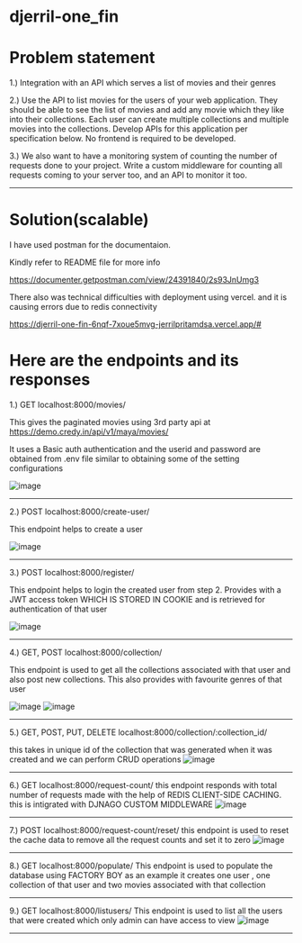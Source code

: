 # djerril-one_fin


# Problem statement

1.) Integration with an API which serves a list of movies and their genres

2.) Use the API to list movies for the users of your web application. 
They should be able to see the list of movies and add any movie which they like into their collections. 
Each user can create multiple collections and multiple movies into the collections. Develop APIs for this application per specification below. No frontend is required to be developed.

3.) We also want to have a monitoring system of counting the number of requests done to your project. 
Write a custom middleware for counting all requests coming to your server too, and an API to monitor it too.


__________________________________________________________________________________________________________________________

# Solution(scalable)

I have used postman for the documentaion. 

Kindly refer to README file for more info


https://documenter.getpostman.com/view/24391840/2s93JnUmg3



There also was technical difficulties with deployment using vercel.
and it is causing errors due to redis connectivity

https://djerril-one-fin-6nqf-7xoue5mvg-jerrilpritamdsa.vercel.app/#

# Here are the endpoints and its responses

1.)  GET   localhost:8000/movies/

This gives the paginated movies using 3rd party api at
https://demo.credy.in/api/v1/maya/movies/

It uses a Basic auth authentication and the userid and password are obtained from .env file similar to
obtaining some of the setting configurations 

![image](https://user-images.githubusercontent.com/63163179/222934216-f8297ef2-875f-464c-a23b-db2dfec29267.png)

__________________________________________________________________________________________________________________________

2.)   POST   localhost:8000/create-user/

This endpoint helps to create a user 

![image](https://user-images.githubusercontent.com/63163179/222934284-1eaefd6d-c91d-48d5-9cd3-fcf6f26bbad2.png)

__________________________________________________________________________________________________________________________


3.)  POST  localhost:8000/register/

This endpoint helps to login the created user from step 2.
Provides with a JWT access token WHICH IS STORED IN COOKIE and is retrieved for authentication of that user

![image](https://user-images.githubusercontent.com/63163179/222934347-2bbf2006-2ca0-4cae-810b-7663631a8baf.png)

__________________________________________________________________________________________________________________________


4.)  GET, POST   localhost:8000/collection/

This endpoint is used to get all the collections associated with that user and also post new collections.
This also provides with favourite genres of that user

![image](https://user-images.githubusercontent.com/63163179/222934375-2ee2c385-cbfa-4b39-8250-be9e4163bb5d.png)
![image](https://user-images.githubusercontent.com/63163179/222934391-ca7a8a13-3d69-49a0-97fc-25527a955740.png)

__________________________________________________________________________________________________________________________


5.) GET, POST, PUT, DELETE   localhost:8000/collection/:collection_id/

this takes in unique id of the collection that was generated when it was created and we can perform CRUD operations
![image](https://user-images.githubusercontent.com/63163179/222934487-4183944f-d997-4490-9a56-e0e2c4673127.png)

__________________________________________________________________________________________________________________________


6.)  GET localhost:8000/request-count/
this endpoint responds with total number of requests made with the help of REDIS CLIENT-SIDE CACHING.
this is intigrated with DJNAGO CUSTOM MIDDLEWARE
![image](https://user-images.githubusercontent.com/63163179/222934535-80a8cbc6-e510-49f2-84ee-b4cfa526712d.png)

__________________________________________________________________________________________________________________________


7.) POST localhost:8000/request-count/reset/
this endpoint is used to reset the cache data to remove all the request counts and set it to zero
![image](https://user-images.githubusercontent.com/63163179/222934576-d9713851-b057-4937-a897-d416026a46bd.png)

__________________________________________________________________________________________________________________________


8.) GET localhost:8000/populate/
This endpoint is used to populate the database using FACTORY BOY 
as an example it creates one user , one collection of that user and two movies associated with that collection

__________________________________________________________________________________________________________________________


9.) GET   localhost:8000/listusers/
This endpoint is used to list all the users that were created which only admin can have access to view
![image](https://user-images.githubusercontent.com/63163179/222934720-1d7c4803-2c0a-47e3-9b75-e3d0df0e48de.png)

__________________________________________________________________________________________________________________________















